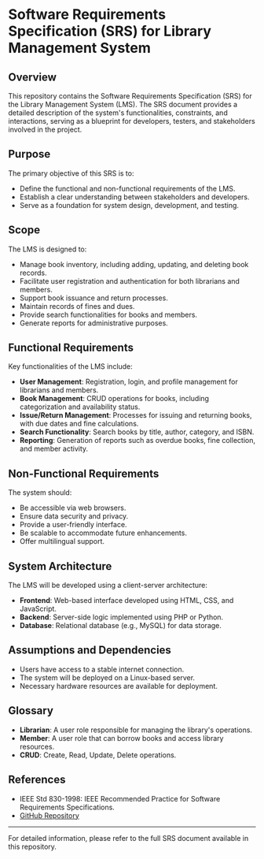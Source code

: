 # Software Requirements Specification (SRS) for Library Management System

## Overview

This repository contains the Software Requirements Specification (SRS) for the Library Management System (LMS). The SRS document provides a detailed description of the system's functionalities, constraints, and interactions, serving as a blueprint for developers, testers, and stakeholders involved in the project.

## Purpose

The primary objective of this SRS is to:

* Define the functional and non-functional requirements of the LMS.
* Establish a clear understanding between stakeholders and developers.
* Serve as a foundation for system design, development, and testing.

## Scope

The LMS is designed to:

* Manage book inventory, including adding, updating, and deleting book records.
* Facilitate user registration and authentication for both librarians and members.
* Support book issuance and return processes.
* Maintain records of fines and dues.
* Provide search functionalities for books and members.
* Generate reports for administrative purposes.

## Functional Requirements

Key functionalities of the LMS include:

* **User Management**: Registration, login, and profile management for librarians and members.
* **Book Management**: CRUD operations for books, including categorization and availability status.
* **Issue/Return Management**: Processes for issuing and returning books, with due dates and fine calculations.
* **Search Functionality**: Search books by title, author, category, and ISBN.
* **Reporting**: Generation of reports such as overdue books, fine collection, and member activity.

## Non-Functional Requirements

The system should:

* Be accessible via web browsers.
* Ensure data security and privacy.
* Provide a user-friendly interface.
* Be scalable to accommodate future enhancements.
* Offer multilingual support.

## System Architecture

The LMS will be developed using a client-server architecture:

* **Frontend**: Web-based interface developed using HTML, CSS, and JavaScript.
* **Backend**: Server-side logic implemented using PHP or Python.
* **Database**: Relational database (e.g., MySQL) for data storage.

## Assumptions and Dependencies

* Users have access to a stable internet connection.
* The system will be deployed on a Linux-based server.
* Necessary hardware resources are available for deployment.

## Glossary

* **Librarian**: A user role responsible for managing the library's operations.
* **Member**: A user role that can borrow books and access library resources.
* **CRUD**: Create, Read, Update, Delete operations.

## References

* IEEE Std 830-1998: IEEE Recommended Practice for Software Requirements Specifications.
* [GitHub Repository](https://github.com/anum-349/Software-Requirement-Specification-of-Library-Management-System)

---

For detailed information, please refer to the full SRS document available in this repository.
